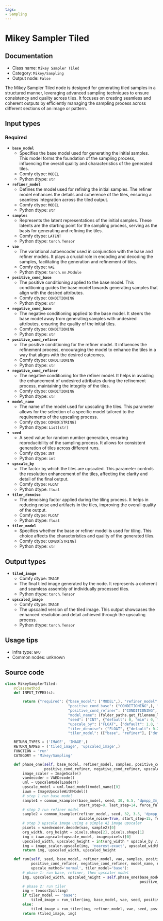 ```yaml
---
tags:
- Sampling
---
```


# Mikey Sampler Tiled
## Documentation
- Class name: `Mikey Sampler Tiled`
- Category: `Mikey/Sampling`
- Output node: `False`

The Mikey Sampler Tiled node is designed for generating tiled samples in a structured manner, leveraging advanced sampling techniques to ensure consistency and quality across tiles. It focuses on creating seamless and coherent outputs by efficiently managing the sampling process across different sections of an image or pattern.
## Input types
### Required
- **`base_model`**
    - Specifies the base model used for generating the initial samples. This model forms the foundation of the sampling process, influencing the overall quality and characteristics of the generated tiles.
    - Comfy dtype: `MODEL`
    - Python dtype: `str`
- **`refiner_model`**
    - Defines the model used for refining the initial samples. The refiner model enhances the details and coherence of the tiles, ensuring a seamless integration across the tiled output.
    - Comfy dtype: `MODEL`
    - Python dtype: `str`
- **`samples`**
    - Represents the latent representations of the initial samples. These latents are the starting point for the sampling process, serving as the basis for generating and refining the tiles.
    - Comfy dtype: `LATENT`
    - Python dtype: `torch.Tensor`
- **`vae`**
    - The variational autoencoder used in conjunction with the base and refiner models. It plays a crucial role in encoding and decoding the samples, facilitating the generation and refinement of tiles.
    - Comfy dtype: `VAE`
    - Python dtype: `torch.nn.Module`
- **`positive_cond_base`**
    - The positive conditioning applied to the base model. This conditioning guides the base model towards generating samples that align with the desired attributes.
    - Comfy dtype: `CONDITIONING`
    - Python dtype: `str`
- **`negative_cond_base`**
    - The negative conditioning applied to the base model. It steers the base model away from generating samples with undesired attributes, ensuring the quality of the initial tiles.
    - Comfy dtype: `CONDITIONING`
    - Python dtype: `str`
- **`positive_cond_refiner`**
    - The positive conditioning for the refiner model. It influences the refinement process, encouraging the model to enhance the tiles in a way that aligns with the desired outcomes.
    - Comfy dtype: `CONDITIONING`
    - Python dtype: `str`
- **`negative_cond_refiner`**
    - The negative conditioning for the refiner model. It helps in avoiding the enhancement of undesired attributes during the refinement process, maintaining the integrity of the tiles.
    - Comfy dtype: `CONDITIONING`
    - Python dtype: `str`
- **`model_name`**
    - The name of the model used for upscaling the tiles. This parameter allows for the selection of a specific model tailored to the requirements of the upscaling process.
    - Comfy dtype: `COMBO[STRING]`
    - Python dtype: `List[str]`
- **`seed`**
    - A seed value for random number generation, ensuring reproducibility of the sampling process. It allows for consistent generation of tiles across different runs.
    - Comfy dtype: `INT`
    - Python dtype: `int`
- **`upscale_by`**
    - The factor by which the tiles are upscaled. This parameter controls the resolution enhancement of the tiles, affecting the clarity and detail of the final output.
    - Comfy dtype: `FLOAT`
    - Python dtype: `float`
- **`tiler_denoise`**
    - The denoising factor applied during the tiling process. It helps in reducing noise and artifacts in the tiles, improving the overall quality of the output.
    - Comfy dtype: `FLOAT`
    - Python dtype: `float`
- **`tiler_model`**
    - Specifies whether the base or refiner model is used for tiling. This choice affects the characteristics and quality of the generated tiles.
    - Comfy dtype: `COMBO[STRING]`
    - Python dtype: `str`
## Output types
- **`tiled_image`**
    - Comfy dtype: `IMAGE`
    - The final tiled image generated by the node. It represents a coherent and seamless assembly of individually processed tiles.
    - Python dtype: `torch.Tensor`
- **`upscaled_image`**
    - Comfy dtype: `IMAGE`
    - The upscaled version of the tiled image. This output showcases the enhanced resolution and detail achieved through the upscaling process.
    - Python dtype: `torch.Tensor`
## Usage tips
- Infra type: `GPU`
- Common nodes: unknown


## Source code
```python
class MikeySamplerTiled:
    @classmethod
    def INPUT_TYPES(s):

        return {"required": {"base_model": ("MODEL",), "refiner_model": ("MODEL",), "samples": ("LATENT",), "vae": ("VAE",),
                             "positive_cond_base": ("CONDITIONING",), "negative_cond_base": ("CONDITIONING",),
                             "positive_cond_refiner": ("CONDITIONING",), "negative_cond_refiner": ("CONDITIONING",),
                             "model_name": (folder_paths.get_filename_list("upscale_models"), ),
                             "seed": ("INT", {"default": 0, "min": 0, "max": 0xffffffffffffffff}),
                             "upscale_by": ("FLOAT", {"default": 1.0, "min": 0.1, "max": 10.0, "step": 0.1}),
                             "tiler_denoise": ("FLOAT", {"default": 0.25, "min": 0.0, "max": 1.0, "step": 0.05}),
                             "tiler_model": (["base", "refiner"], {"default": "base"}),}}

    RETURN_TYPES = ('IMAGE', 'IMAGE',)
    RETURN_NAMES = ('tiled_image', 'upscaled_image',)
    FUNCTION = 'run'
    CATEGORY = 'Mikey/Sampling'

    def phase_one(self, base_model, refiner_model, samples, positive_cond_base, negative_cond_base,
                  positive_cond_refiner, negative_cond_refiner, upscale_by, model_name, seed, vae):
        image_scaler = ImageScale()
        vaedecoder = VAEDecode()
        uml = UpscaleModelLoader()
        upscale_model = uml.load_model(model_name)[0]
        iuwm = ImageUpscaleWithModel()
        # step 1 run base model
        sample1 = common_ksampler(base_model, seed, 30, 6.5, 'dpmpp_3m_sde_gpu', 'exponential', positive_cond_base, negative_cond_base, samples,
                                  start_step=0, last_step=14, force_full_denoise=False)[0]
        # step 2 run refiner model
        sample2 = common_ksampler(refiner_model, seed, 32, 3.5, 'dpmpp_3m_sde_gpu', 'exponential', positive_cond_refiner, negative_cond_refiner, sample1,
                                  disable_noise=True, start_step=15, force_full_denoise=True)[0]
        # step 3 upscale image using a simple AI image upscaler
        pixels = vaedecoder.decode(vae, sample2)[0]
        org_width, org_height = pixels.shape[2], pixels.shape[1]
        img = iuwm.upscale(upscale_model, image=pixels)[0]
        upscaled_width, upscaled_height = int(org_width * upscale_by // 8 * 8), int(org_height * upscale_by // 8 * 8)
        img = image_scaler.upscale(img, 'nearest-exact', upscaled_width, upscaled_height, 'center')[0]
        return img, upscaled_width, upscaled_height

    def run(self, seed, base_model, refiner_model, vae, samples, positive_cond_base, negative_cond_base,
            positive_cond_refiner, negative_cond_refiner, model_name, upscale_by=1.0, tiler_denoise=0.25,
            upscale_method='normal', tiler_model='base'):
        # phase 1: run base, refiner, then upscaler model
        img, upscaled_width, upscaled_height = self.phase_one(base_model, refiner_model, samples, positive_cond_base, negative_cond_base,
                                                              positive_cond_refiner, negative_cond_refiner, upscale_by, model_name, seed, vae)
        # phase 2: run tiler
        img = tensor2pil(img)
        if tiler_model == 'base':
            tiled_image = run_tiler(img, base_model, vae, seed, positive_cond_base, negative_cond_base, tiler_denoise)
        else:
            tiled_image = run_tiler(img, refiner_model, vae, seed, positive_cond_refiner, negative_cond_refiner, tiler_denoise)
        return (tiled_image, img)

```

